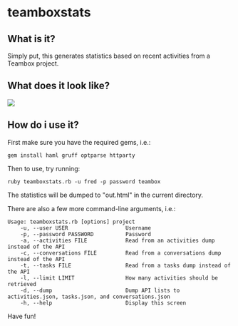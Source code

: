 # teamboxstats

## What is it?

Simply put, this generates statistics based on recent activities from a Teambox project. 

## What does it look like?

<img src="http://blog.teambox.com/wp-content/uploads/2010/08/stats-generator1.jpg"></img>

## How do i use it?

First make sure you have the required gems, i.e.:

    gem install haml gruff optparse httparty

Then to use, try running:

    ruby teamboxstats.rb -u fred -p password teambox

The statistics will be dumped to "out.html" in the current directory.

There are also a few more command-line arguments, i.e.:

    Usage: teamboxstats.rb [options] project
        -u, --user USER                  Username
        -p, --password PASSWORD          Password
        -a, --activities FILE            Read from an activities dump instead of the API
        -c, --conversations FILE         Read from a conversations dump instead of the API
        -t, --tasks FILE                 Read from a tasks dump instead of the API
        -l, --limit LIMIT                How many activities should be retrieved
        -d, --dump                       Dump API lists to activities.json, tasks.json, and conversations.json
        -h, --help                       Display this screen

Have fun!
